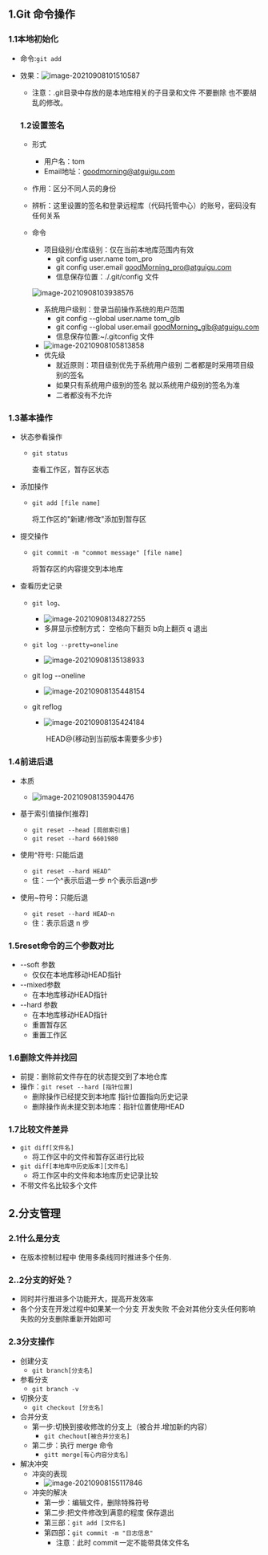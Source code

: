 ## 1.Git 命令操作

### 1.1本地初始化

- 命令:`git add`

- 效果：![image-20210908101510587](C:\Users\阿六\AppData\Roaming\Typora\typora-user-images\image-20210908101511133.png)

  - 注意：.git目录中存放的是本地库相关的子目录和文件 不要删除 也不要胡乱的修改。

  ### 1.2设置签名

  - 形式

    - 用户名：tom
    - Email地址：goodmorning@atguigu.com

  - 作用：区分不同人员的身份

  - 辨析：这里设置的签名和登录远程库（代码托管中心）的账号，密码没有任何关系

  - 命令

    - 项目级别/仓库级别：仅在当前本地库范围内有效
      - git config user.name tom_pro
      - git config user.email goodMorning_pro@atguigu.com
      - 信息保存位置：./.git/config 文件

    ![image-20210908103938576](C:\Users\阿六\AppData\Roaming\Typora\typora-user-images\image-20210908103938576.png)

    - 系统用户级别：登录当前操作系统的用户范围
      - git config --global user.name tom_glb
      - git config --global  user.email goodMorning_glb@atguigu.com
      - 信息保存位置:~/.gitconfig 文件
    - ![image-20210908105813858](C:\Users\阿六\AppData\Roaming\Typora\typora-user-images\image-20210908105813858.png)
    - 优先级
      - 就近原则：项目级别优先于系统用户级别 二者都是时采用项目级别的签名
      - 如果只有系统用户级别的签名 就以系统用户级别的签名为准
      - 二者都没有不允许

### 1.3基本操作

- 状态参看操作

  - `git status`

    查看工作区，暂存区状态

- 添加操作

  - `git add [file name]`

    将工作区的"新建/修改"添加到暂存区

- 提交操作

  - `git commit -m "commot message" [file name]`

    将暂存区的内容提交到本地库

- 查看历史记录

  - `git log`、

    - ![image-20210908134827255](C:\Users\阿六\AppData\Roaming\Typora\typora-user-images\image-20210908134827255.png)
    - 多屏显示控制方式： 空格向下翻页  b向上翻页   q 退出

  - `git log --pretty=oneline`

    - ![image-20210908135138933](C:\Users\阿六\AppData\Roaming\Typora\typora-user-images\image-20210908135138933.png)

  - git log --oneline

    - ![image-20210908135448154](C:\Users\阿六\AppData\Roaming\Typora\typora-user-images\image-20210908135448154.png)

  - git reflog

    - ![image-20210908135424184](C:\Users\阿六\AppData\Roaming\Typora\typora-user-images\image-20210908135424184.png)

      ​                          HEAD@{移动到当前版本需要多少步}

### 1.4前进后退 

- 本质
  - ![image-20210908135904476](C:\Users\阿六\AppData\Roaming\Typora\typora-user-images\image-20210908135904476.png)

- 基于索引值操作[推荐]
  - `git reset --head [局部索引值]`
  - `git reset --hard 6601980`
- 使用^符号: 只能后退 
  - `git reset --hard HEAD^ `
  - 住：一个^表示后退一步 n个表示后退n步
- 使用~符号：只能后退
  - `git reset --hard HEAD~n`
  - 住：表示后退 n 步

### 1.5reset命令的三个参数对比

- --soft 参数
  - 仅仅在本地库移动HEAD指针
- --mixed参数
  - 在本地库移动HEAD指针
- --hard 参数
  - 在本地库移动HEAD指针
  - 重置暂存区
  - 重置工作区

### 1.6删除文件并找回

- 前提：删除前文件存在的状态提交到了本地仓库
- 操作：`git reset --hard [指针位置]`
  - 删除操作已经提交到本地库 指针位置指向历史记录
  - 删除操作尚未提交到本地库：指针位置使用HEAD

### 1.7比较文件差异

- `git diff[文件名]`
  - 将工作区中的文件和暂存区进行比较
- `git diff[本地库中历史版本][文件名]`
  - 将工作区中的文件和本地库历史记录比较
- 不带文件名比较多个文件

## 2.分支管理

### 2.1什么是分支

- 在版本控制过程中 使用多条线同时推进多个任务.

### 2..2分支的好处？

- 同时并行推进多个功能开大，提高开发效率
- 各个分支在开发过程中如果某一个分支 开发失败 不会对其他分支头任何影响 失败的分支删除重新开始即可

### 2.3分支操作

- 创建分支
  - `git branch[分支名]`
- 参看分支
  - `git branch -v`
- 切换分支
  - `git checkout [分支名]`
- 合并分支
  - 第一步:切换到接收修改的分支上（被合并.增加新的内容）
    - `git chechout[被合并分支名]`
  - 第二步：执行 merge 命令
    - `gitt merge[有心内容分支名]`
- 解决冲突
  - 冲突的表现
    - ![image-20210908155117846](C:\Users\阿六\AppData\Roaming\Typora\typora-user-images\image-20210908155117846.png)
  - 冲突的解决
    - 第一步：编辑文件，删除特殊符号
    - 第二步:把文件修改到满意的程度 保存退出
    - 第三部：`git add [文件名]`
    - 第四部：`git commit -m "日志信息"`
      - 注意：此时 commit  一定不能带具体文件名

